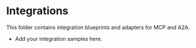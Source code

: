 # Integrations

This folder contains integration blueprints and adapters for MCP and A2A.

- Add your integration samples here.
